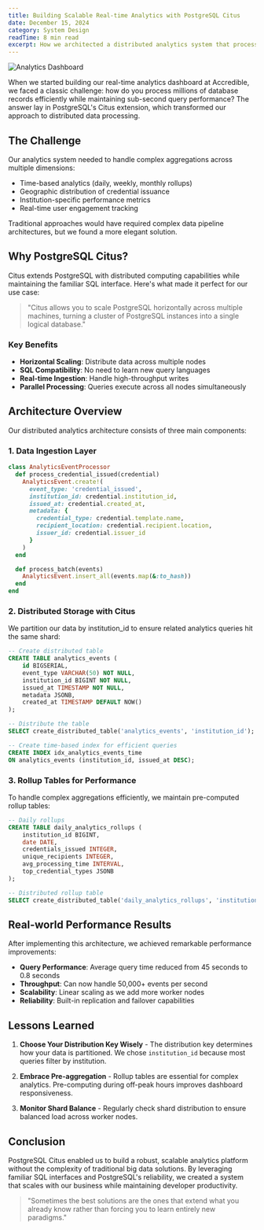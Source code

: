 ```yaml
---
title: Building Scalable Real-time Analytics with PostgreSQL Citus
date: December 15, 2024
category: System Design
readTime: 8 min read
excerpt: How we architected a distributed analytics system that processes millions of records in real-time using PostgreSQL Citus extension, handling complex aggregations and maintaining sub-second query performance.
---
```


![Analytics Dashboard](https://images.unsplash.com/photo-1551288049-bebda4e38f71?ixlib=rb-4.0.3&ixid=M3wxMjA3fDB8MHxwaG90by1wYWdlfHx8fGVufDB8fHx8fA%3D%3D&auto=format&fit=crop&w=2070&q=80)

When we started building our real-time analytics dashboard at Accredible, we faced a classic challenge: how do you process millions of database records efficiently while maintaining sub-second query performance? The answer lay in PostgreSQL's Citus extension, which transformed our approach to distributed data processing.

## The Challenge

Our analytics system needed to handle complex aggregations across multiple dimensions:

- Time-based analytics (daily, weekly, monthly rollups)
- Geographic distribution of credential issuance
- Institution-specific performance metrics
- Real-time user engagement tracking

Traditional approaches would have required complex data pipeline architectures, but we found a more elegant solution.

## Why PostgreSQL Citus?

Citus extends PostgreSQL with distributed computing capabilities while maintaining the familiar SQL interface. Here's what made it perfect for our use case:

> "Citus allows you to scale PostgreSQL horizontally across multiple machines, turning a cluster of PostgreSQL instances into a single logical database."

### Key Benefits

- **Horizontal Scaling**: Distribute data across multiple nodes
- **SQL Compatibility**: No need to learn new query languages
- **Real-time Ingestion**: Handle high-throughput writes
- **Parallel Processing**: Queries execute across all nodes simultaneously

## Architecture Overview

Our distributed analytics architecture consists of three main components:

### 1. Data Ingestion Layer

```ruby
class AnalyticsEventProcessor
  def process_credential_issued(credential)
    AnalyticsEvent.create!(
      event_type: 'credential_issued',
      institution_id: credential.institution_id,
      issued_at: credential.created_at,
      metadata: {
        credential_type: credential.template.name,
        recipient_location: credential.recipient.location,
        issuer_id: credential.issuer_id
      }
    )
  end

  def process_batch(events)
    AnalyticsEvent.insert_all(events.map(&:to_hash))
  end
end
```

### 2. Distributed Storage with Citus

We partition our data by institution_id to ensure related analytics queries hit the same shard:

```sql
-- Create distributed table
CREATE TABLE analytics_events (
    id BIGSERIAL,
    event_type VARCHAR(50) NOT NULL,
    institution_id BIGINT NOT NULL,
    issued_at TIMESTAMP NOT NULL,
    metadata JSONB,
    created_at TIMESTAMP DEFAULT NOW()
);

-- Distribute the table
SELECT create_distributed_table('analytics_events', 'institution_id');

-- Create time-based index for efficient queries
CREATE INDEX idx_analytics_events_time 
ON analytics_events (institution_id, issued_at DESC);
```

### 3. Rollup Tables for Performance

To handle complex aggregations efficiently, we maintain pre-computed rollup tables:

```sql
-- Daily rollups
CREATE TABLE daily_analytics_rollups (
    institution_id BIGINT,
    date DATE,
    credentials_issued INTEGER,
    unique_recipients INTEGER,
    avg_processing_time INTERVAL,
    top_credential_types JSONB
);

-- Distributed rollup table
SELECT create_distributed_table('daily_analytics_rollups', 'institution_id');
```

## Real-world Performance Results

After implementing this architecture, we achieved remarkable performance improvements:

- **Query Performance**: Average query time reduced from 45 seconds to 0.8 seconds
- **Throughput**: Can now handle 50,000+ events per second
- **Scalability**: Linear scaling as we add more worker nodes
- **Reliability**: Built-in replication and failover capabilities

## Lessons Learned

1. **Choose Your Distribution Key Wisely** - The distribution key determines how your data is partitioned. We chose `institution_id` because most queries filter by institution.

2. **Embrace Pre-aggregation** - Rollup tables are essential for complex analytics. Pre-computing during off-peak hours improves dashboard responsiveness.

3. **Monitor Shard Balance** - Regularly check shard distribution to ensure balanced load across worker nodes.

## Conclusion

PostgreSQL Citus enabled us to build a robust, scalable analytics platform without the complexity of traditional big data solutions. By leveraging familiar SQL interfaces and PostgreSQL's reliability, we created a system that scales with our business while maintaining developer productivity.

> "Sometimes the best solutions are the ones that extend what you already know rather than forcing you to learn entirely new paradigms."